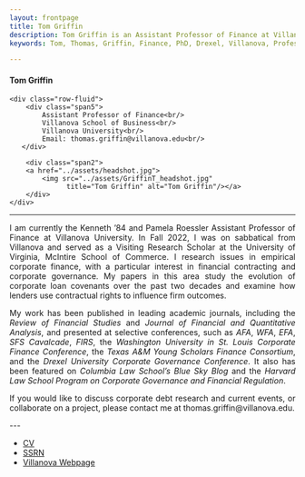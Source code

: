 ```yaml
---
layout: frontpage
title: Tom Griffin
description: Tom Griffin is an Assistant Professor of Finance at Villanova University
keywords: Tom, Thomas, Griffin, Finance, PhD, Drexel, Villanova, Professor

---
```

<div class="container">
<h4><a name="contact"></a>Tom Griffin</h4>

    <div class="row-fluid">
        <div class="span5">
            Assistant Professor of Finance<br/>
            Villanova School of Business<br/>
            Villanova University<br/>
            Email: thomas.griffin@villanova.edu<br/>
       </div>
       
        <div class="span2">
        <a href="../assets/headshot.jpg">
            <img src="../assets/GriffinT_headshot.jpg"
                  title="Tom Griffin" alt="Tom Griffin"/></a>
        </div>
    </div>
</div>

---
<div align="justify"> 
    
<p>I am currently the Kenneth ’84 and Pamela Roessler Assistant Professor of Finance at Villanova University. In Fall 2022, I was on sabbatical from Villanova and served as a Visiting Research Scholar at the University of Virginia, McIntire School of Commerce. I research issues in empirical corporate finance, with a particular interest in financial contracting and corporate governance. My papers in this area study the evolution of corporate loan covenants over the past two decades and examine how lenders use contractual rights to influence firm outcomes. </p>

<p>My work has been published in leading academic journals, including the <i>Review of Financial Studies</i> and <i>Journal of Financial and Quantitative Analysis</i>, and presented at selective conferences, such as <i>AFA</i>, <i>WFA</i>, <i>EFA</i>, <i>SFS Cavalcade</i>, <i>FIRS</i>, the <i>Washington University in St. Louis Corporate Finance Conference</i>, the <i>Texas A&M Young Scholars Finance Consortium</i>, and the <i>Drexel University Corporate Governance Conference</i>. It also has been featured on <i>Columbia Law School’s Blue Sky Blog</i> and the <i>Harvard Law School Program on Corporate Governance and Financial Regulation</i>.</p>

<p>If you would like to discuss corporate debt research and current events, or collaborate on a project, please contact me at thomas.griffin@villanova.edu.</p>

</div>
---
<div class="navbar">
  <div class="navbar-inner">
      <ul class="nav">
          <li><a href="{{ BASE_PATH }}/assets/GriffinT_CV.pdf">CV</a></li>
          <li><a href="https://papers.ssrn.com/sol3/cf_dev/AbsByAuth.cfm?per_id=2172098">SSRN</a></li>
          <li><a href="https://www1.villanova.edu/university/business/faculty-and-research/faculty-by-department/biodetail.html?mail=thomas.griffin@villanova.edu&xsl=bio_long">Villanova Webpage</a></li>
      </ul>
  </div>
</div>
